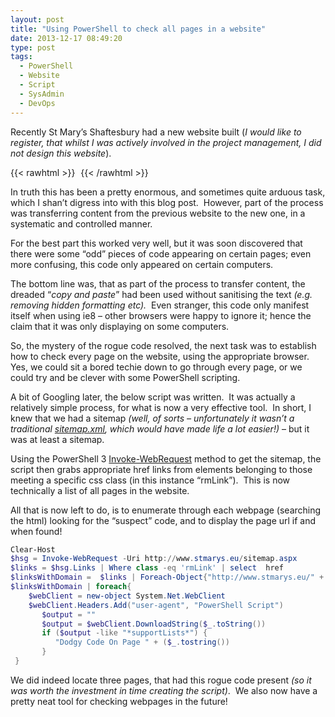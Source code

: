 ```yaml
---
layout: post
title: "Using PowerShell to check all pages in a website"
date: 2013-12-17 08:49:20
type: post
tags:
  - PowerShell
  - Website
  - Script
  - SysAdmin
  - DevOps
---
```


Recently St Mary’s Shaftesbury had a new website built (_I would like to register, that whilst I was actively involved in the project management, I did not design this website_).

{{< rawhtml >}}
<img
src="data:image/gif;base64,R0lGODlhAQABAIAAAP///wAAACH5BAEAAAAALAAAAAABAAEAAAICRAEAOw=="
data-src="/img/postimg/8335bce4-827b-40ca-a1f0-8ee1679236ae-min.jpg" />
{{< /rawhtml >}}

In truth this has been a pretty enormous, and sometimes quite arduous task, which I shan’t digress into with this blog post.  However, part of the process was transferring content from the previous website to the new one, in a systematic and controlled manner.

For the best part this worked very well, but it was soon discovered that there were some “odd” pieces of code appearing on certain pages; even more confusing, this code only appeared on certain computers.

The bottom line was, that as part of the process to transfer content, the dreaded “_copy and paste_” had been used without sanitising the text *(e.g. removing hidden formatting etc).*  Even stranger, this code only manifest itself when using ie8 – other browsers were happy to ignore it; hence the claim that it was only displaying on some computers.

So, the mystery of the rogue code resolved, the next task was to establish how to check every page on the website, using the appropriate browser.  Yes, we could sit a bored techie down to go through every page, or we could try and be clever with some PowerShell scripting.

A bit of Googling later, the below script was written.  It was actually a relatively simple process, for what is now a very effective tool.  In short, I knew that we had a sitemap _(well, of sorts – unfortunately it wasn’t a traditional_ [_sitemap.xml_](http://en.wikipedia.org/wiki/Sitemaps)_, which would have made life a lot easier!)_ – but it was at least a sitemap.

Using the PowerShell 3 [Invoke-WebRequest](http://technet.microsoft.com/en-us/library/hh849901.aspx) method to get the sitemap, the script then grabs appropriate href links from elements belonging to those meeting a specific css class (in this instance “rmLink”).  This is now technically a list of all pages in the website.

All that is now left to do, is to enumerate through each webpage (searching the html) looking for the “suspect” code, and to display the page url if and when found!

```PowerShell
Clear-Host
$hsg = Invoke-WebRequest -Uri http://www.stmarys.eu/sitemap.aspx
$links = $hsg.Links | Where class -eq 'rmLink' | select  href
$linksWithDomain =  $links | Foreach-Object{"http://www.stmarys.eu/" +  $_.href}
$linksWithDomain | foreach{
    $webClient = new-object System.Net.WebClient
    $webClient.Headers.Add("user-agent", "PowerShell Script")
       $output = ""
       $output = $webClient.DownloadString($_.toString())
       if ($output -like "*supportLists*") {
          "Dodgy Code On Page " + ($_.tostring())
       }
 }
```

We did indeed locate three pages, that had this rogue code present _(so it was worth the investment in time creating the script)_.  We also now have a pretty neat tool for checking webpages in the future!
